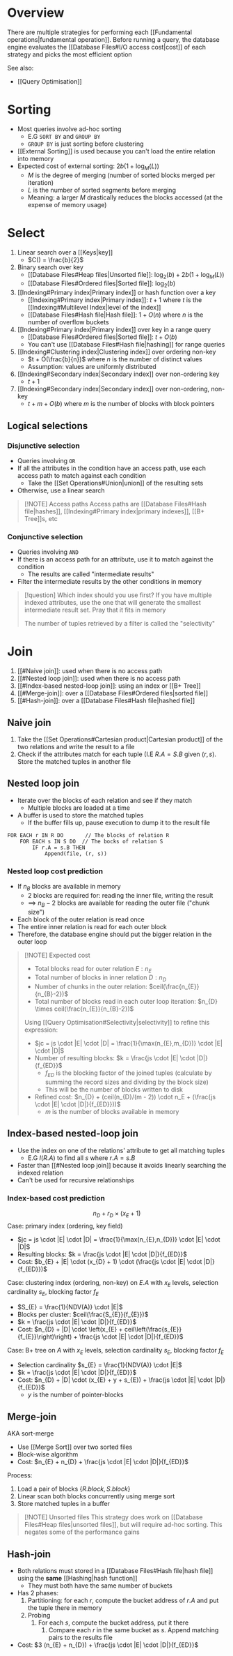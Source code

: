 # Overview
There are multiple strategies for performing each [[Fundamental operations|fundamental operation]]. Before running a query, the database engine evaluates the [[Database Files#I/O access cost|cost]] of each strategy and picks the most efficient option

See also:
- [[Query Optimisation]]

# Sorting
- Most queries involve ad-hoc sorting
	- E.G `SORT BY` and `GROUP BY`
	- `GROUP BY` is just sorting before clustering
- [[External Sorting]] is used because you can't load the entire relation into memory
- Expected cost of external sorting: $2b (1 + \log_{M}(L))$
	- $M$ is the degree of merging (number of sorted blocks merged per iteration)
	- $L$ is the number of sorted segments before merging
	- Meaning: a larger $M$ drastically reduces the blocks accessed (at the expense of memory usage)

# Select
1. Linear search over a [[Keys|key]]
	- $C() = \frac{b}{2}$
2. Binary search over key
	- [[Database Files#Heap files|Unsorted file]]: $\log_{2}(b) + 2b(1 + \log_M (L))$
	- [[Database Files#Ordered files|Sorted file]]: $\log_{2}(b)$
3. [[Indexing#Primary index|Primary index]] or hash function over a key
	- [[Indexing#Primary index|Primary index]]: $t + 1$ where $t$ is the [[Indexing#Multilevel Index|level of the index]]
	- [[Database Files#Hash file|Hash file]]: $1 + O(n)$ where $n$ is the number of overflow buckets
4. [[Indexing#Primary index|Primary index]] over key in a range query
	- [[Database Files#Ordered files|Sorted file]]: $t + O(b)$
	- You can't use [[Database Files#Hash file|hashing]] for range queries
5. [[Indexing#Clustering index|Clustering index]] over ordering non-key
	- $t + O(\frac{b}{n})$ where $n$ is the number of distinct values
	- Assumption: values are uniformly distributed
6. [[Indexing#Secondary index|Secondary index]] over non-ordering key
	- $t + 1$
7. [[Indexing#Secondary index|Secondary index]] over non-ordering, non-key
	- $t + m + O(b)$ where $m$ is the number of blocks with block pointers

## Logical selections
### Disjunctive selection
- Queries involving `OR`
- If all the attributes in the condition have an access path, use each access path to match against each condition
	- Take the [[Set Operations#Union|union]] of the resulting sets
- Otherwise, use a linear search 

> [!NOTE] Access paths
> Access paths are [[Database Files#Hash file|hashes]], [[Indexing#Primary index|primary indexes]], [[B+ Tree]]s, etc

### Conjunctive selection
- Queries involving `AND` 
- If there is an access path for an attribute, use it to match against the condition
	- The results are called "intermediate results"
- Filter the intermediate results by the other conditions in memory

> [!question] Which index should you use first?
> If you have multiple indexed attributes, use the one that will generate the smallest intermediate result set. Pray that it fits in memory
> 
> The number of tuples retrieved by a filter is called the "selectivity"

# Join
1. [[#Naive join]]: used when there is no access path
2. [[#Nested loop join]]: used when there is no access path
3. [[#Index-based nested-loop join]]: using an index or [[B+ Tree]]
4. [[#Merge-join]]: over a [[Database Files#Ordered files|sorted file]]
5. [[#Hash-join]]: over a [[Database Files#Hash file|hashed file]]

## Naive join
 1. Take the [[Set Operations#Cartesian product|Cartesian product]] of the two relations and write the result to a file
 2. Check if the attributes match for each tuple (I.E $R.A = S.B$ given $(r, s$). Store the matched tuples in another file

## Nested loop join
- Iterate over the blocks of each relation and see if they match
	- Multiple blocks are loaded at a time
- A buffer is used to store the matched tuples
	- If the buffer fills up, pause execution to dump it to the result file

```
FOR EACH r IN R DO       // The blocks of relation R
	FOR EACH s IN S DO  // The bocks of relation S
		IF r.A = s.B THEN
			Append(file, (r, s))
```

### Nested loop cost prediction
- If $n_{B}$ blocks are available in memory
	- 2 blocks are required for: reading the inner file, writing the result
	- ==> $n_{B}-2$ blocks are available for reading the outer file ("chunk size")
- Each block of the outer relation is read once
- The entire inner relation is read for each outer block
- Therefore, the database engine should put the bigger relation in the outer loop

> [!NOTE] Expected cost
> - Total blocks read for outer relation $E: n_{E}$
> - Total number of blocks in inner relation $D: n_D$
> - Number of chunks in the outer relation: $ceil(\frac{n_{E}}{n_{B}-2})$
> - Total number of blocks read in each outer loop iteration: $n_{D} \times ceil(\frac{n_{E}}{n_{B}-2})$
> 
> Using [[Query Optimisation#Selectivity|selectivity]] to refine this expression:
> - $jc = js \cdot |E| \cdot |D| = \frac{1}{\max(n_{E},m_{D})} \cdot |E| \cdot |D|$
> - Number of resulting blocks: $k = \frac{js \cdot |E| \cdot |D|}{f_{ED}}$
> 	- $f_{ED}$ is the blocking factor of the joined tuples (calculate by summing the record sizes and dividing by the block size)
> 	- This will be the number of blocks written to disk
> - Refined cost: $n_{D} + (ceil(n_{D}/(m - 2)) \cdot n_E  + (\frac{js \cdot |E| \cdot |D|}{f_{ED}}))$
> 	- $m$ is the number of blocks available in memory

## Index-based nested-loop join
- Use the index on one of the relations' attribute to get all matching tuples
	- E.G $I(R.A)$ to find all $s$ where $r.A = s.B$
- Faster than [[#Nested loop join]] because it avoids linearly searching the indexed relation
- Can't be used for recursive relationships

### Index-based cost prediction
$$n_{D} + r_{D} \times (x_{E} + 1)$$
Case: primary index (ordering, key field)
- $jc = js \cdot |E| \cdot |D| = \frac{1}{\max(n_{E},n_{D})} \cdot |E| \cdot |D|$
- Resulting blocks: $k = \frac{js \cdot |E| \cdot |D|}{f_{ED}}$
- Cost: $b_{E} + |E| \cdot (x_{D} + 1) \cdot (\frac{js \cdot |E| \cdot |D|}{f_{ED}})$

Case: clustering index (ordering, non-key) on $E.A$ with $x_E$ levels, selection cardinality $s_{E}$, blocking factor $f_{E}$
- $S_{E} = \frac{1}{NDV(A)} \cdot |E|$
- Blocks per cluster: $ceil(\frac{S_{E}}{f_{E}})$
- $k = \frac{js \cdot |E| \cdot |D|}{f_{ED}}$
- Cost: $n_{D} + |D| \cdot \left(x_{E} + ceil\left(\frac{s_{E}}{f_{E}}\right)\right) + \frac{js \cdot |E| \cdot |D|}{f_{ED}}$

Case: B+ tree on $A$ with $x_{E}$ levels, selection cardinality $s_{E}$, blocking factor $f_E$
- Selection cardinality $s_{E} = \frac{1}{NDV(A)} \cdot |E|$
- $k = \frac{js \cdot |E| \cdot |D|}{f_{ED}}$
- Cost: $n_{D} + |D| \cdot (x_{E} + y + s_{E}) + \frac{js \cdot |E| \cdot |D|}{f_{ED}}$
	- $y$ is the number of pointer-blocks
## Merge-join
AKA sort-merge

- Use [[Merge Sort]] over two sorted files
- Block-wise algorithm
- Cost: $n_{E} + n_{D} + \frac{js \cdot |E| \cdot |D|}{f_{ED}}$

Process:
1. Load a pair of blocks $\{R.block, S.block\}$
2. Linear scan both blocks concurrently using merge sort
3. Store matched tuples in a buffer

> [!NOTE] Unsorted files
> This strategy does work on [[Database Files#Heap files|unsorted files]], but will require ad-hoc sorting. This negates some of the performance gains 

## Hash-join
- Both relations must stored in a [[Database Files#Hash file|hash file]] using the **same** [[Hashing|hash function]]
	- They must both have the same number of buckets
- Has 2 phases:
	1. Partitioning: for each $r$, compute the bucket address of $r.A$ and put the tuple there in memory
	2. Probing
		1. For each $s$, compute the bucket address, put it there
			1. Compare each $r$ in the same bucket as $s$. Append matching pairs to the results file
- Cost: $3 (n_{E} + n_{D}) + \frac{js \cdot |E| \cdot |D|}{f_{ED}}$
